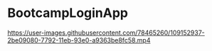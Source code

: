 # BootcampLoginApp

https://user-images.githubusercontent.com/78465260/109152937-2be09080-7792-11eb-93e0-a9363be8fc58.mp4
